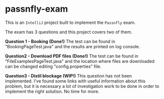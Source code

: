 # passnfly-exam

This is an `IntelliJ` project built to implement the `Passnfly` exam.

The exam has 3 questions and this project covers two of them.

**Question 1 - Booking (Done!)**
The test can be found in "BookingPageTest.java" and the results are printed on log console.

**Question2 - Download PDF files (Done!)**
The test can be found in "FileExamplesPageTest.java" and the location where files are downloaded can be changed editing "config.properties" file.

**Question3 - Distil blockage (WIP!)**
This question has not been implemented. I've found some links with useful information about this problem, but it is necessary a lot of investigation work to be done in order to implement the right solution. No time for more. 
